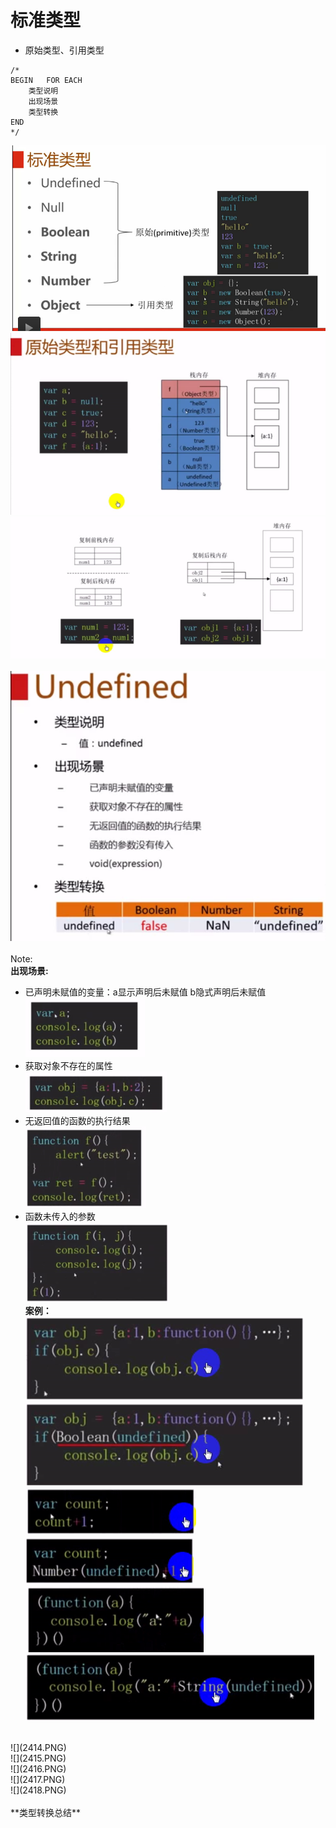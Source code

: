 # 标准类型
* 原始类型、引用类型<br />
```
/*
BEGIN   FOR EACH
    类型说明
    出现场景
    类型转换
END
*/
```
![](241.PNG)<br />
![](2411.PNG)<br />
![](2412.PNG)<br />
<br />
![](2413.PNG)<br /><br />
Note: <br />
**出现场景:**<br />
* 已声明未赋值的变量：a显示声明后未赋值   b隐式声明后未赋值<br />
![](24131.PNG)<br />
* 获取对象不存在的属性<br />
![](24132.PNG)
* 无返回值的函数的执行结果<br />
![](24133.PNG)
* 函数未传入的参数<br />
![](24134.PNG)<br />
**案例：**
![](24135.PNG)![](24136.PNG)<br />
![](24137.PNG)![](24138.PNG)<br />
![](24139.PNG)![](241310.PNG)<br />
<br />
![](2414.PNG)<br />
![](2415.PNG)<br />
![](2416.PNG)<br />
![](2417.PNG)<br />
![](2418.PNG)<br />
<br />
**类型转换总结**
